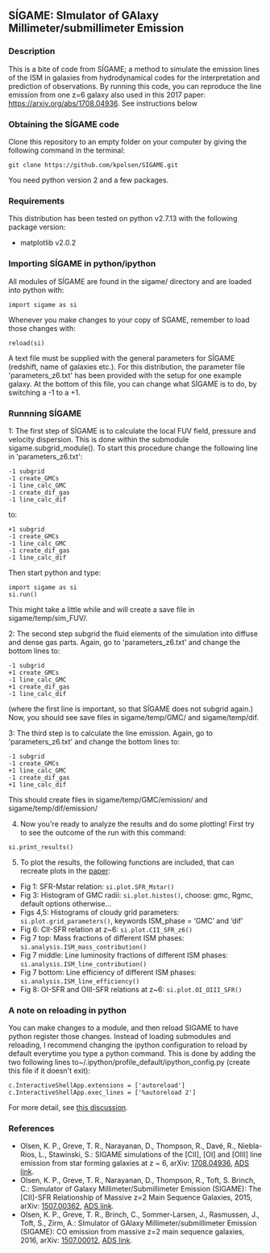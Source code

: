 ## SÍGAME: SImulator of GAlaxy Millimeter/submillimeter Emission

### Description
This is a bite of code from SÍGAME; a method to simulate the emission lines of the ISM in galaxies from hydrodynamical codes for the interpretation and prediction of observations.
By running this code, you can reproduce the line emission from one z=6 galaxy also used in this 2017 paper: https://arxiv.org/abs/1708.04936. See instructions below


### Obtaining the SÍGAME code
Clone this repository to an empty folder on your computer by giving the following command in the terminal:
``` 
git clone https://github.com/kpolsen/SIGAME.git
```
You need python version 2 and a few packages.

### Requirements
This distribution has been tested on python v2.7.13 with the following package version:
- matplotlib v2.0.2

### Importing SÍGAME in python/ipython
All modules of SÍGAME are found in the sigame/ directory and are loaded into python with:
``` 
import sigame as si
```
Whenever you make changes to your copy of SGAME, remember to load those changes with:
``` 
reload(si)
```
A text file must be supplied with the general parameters for SÍGAME (redshift, name of galaxies etc.). For this distribution, the parameter file 'parameters_z6.txt' has been provided with the setup for one example galaxy. At the bottom of this file, you can change what SÍGAME is to do, by switching a -1 to a +1.

### Runnning SÍGAME
1: The first step of SÍGAME is to calculate the local FUV field, pressure and velocity dispersion. This is done within the submodule sigame.subgrid_module(). To start this procedure change the following line in 'parameters_z6.txt':
``` 
-1 subgrid
-1 create_GMCs
-1 line_calc_GMC
-1 create_dif_gas
-1 line_calc_dif
``` 
to:
``` 
+1 subgrid
-1 create_GMCs
-1 line_calc_GMC
-1 create_dif_gas
-1 line_calc_dif
``` 
Then start python and type:
``` 
import sigame as si
si.run()
```
This might take a little while and will create a save file in sigame/temp/sim_FUV/.

2: The second step subgrid the fluid elements of the simulation into diffuse and dense gas parts. Again, go to 'parameters_z6.txt' and change the bottom lines to:
``` 
-1 subgrid
+1 create_GMCs
-1 line_calc_GMC
+1 create_dif_gas
-1 line_calc_dif
``` 
(where the first line is important, so that SÍGAME does not subgrid again.) Now, you should see save files in sigame/temp/GMC/ and sigame/temp/dif.

3: The third step is to calculate the line emission. Again, go to 'parameters_z6.txt' and change the bottom lines to:
``` 
-1 subgrid
-1 create_GMCs
+1 line_calc_GMC
-1 create_dif_gas
+1 line_calc_dif
``` 
This should create files in sigame/temp/GMC/emission/ and sigame/temp/dif/emission/

4. Now you're ready to analyze the results and do some plotting! First try to see the outcome of the run with this command:
```
si.print_results()
```

5. To plot the results, the following functions are included, that can recreate plots in the [paper](https://arxiv.org/abs/1708.04936):
- Fig 1: SFR-Mstar relation: `si.plot.SFR_Mstar()`
- Fig 3: Histogram of GMC radii: `si.plot.histos()`, choose: gmc, Rgmc, default options otherwise…
- Figs 4,5: Histograms of cloudy grid parameters: `si.plot.grid_parameters()`, keywords ISM_phase = ‘GMC’ and ‘dif’
- Fig 6: CII-SFR relation at z~6: `si.plot.CII_SFR_z6()`
- Fig 7 top: Mass fractions of different ISM phases: `si.analysis.ISM_mass_contribution()`
- Fig 7 middle: Line luminosity fractions of different ISM phases: `si.analysis.ISM_line_contribution()`
- Fig 7 bottom: Line efficiency of different ISM phases: `si.analysis.ISM_line_efficiency()`
- Fig 8: OI-SFR and OIII-SFR relations at z~6: `si.plot.OI_OIII_SFR()`

### A note on reloading in python
You can make changes to a module, and then reload SIGAME to have python register those changes. 
Instead of loading submodules and reloading, I recommend changing the ipython configuration to reload by default everytime you type a python command. This is done by adding the two following lines to~/.ipython/profile_default/ipython_config.py (create this file if it doesn't exit):
```
c.InteractiveShellApp.extensions = ['autoreload']
c.InteractiveShellApp.exec_lines = ['%autoreload 2']
```
For more detail, see [this discussion](https://support.enthought.com/hc/en-us/articles/204469240-Jupyter-IPython-After-editing-a-module-changes-are-not-effective-without-kernel-restart?page=1#comment_203342093).


### References
  - Olsen, K. P., Greve, T. R., Narayanan, D., Thompson, R., Davé, R., Niebla-Rios, L., Stawinski, S.: SIGAME simulations of the [CII], [OI] and [OIII] line emission from star forming galaxies at z ~ 6, arXiv: [1708.04936](https://arxiv.org/abs/1708.04936), [ADS link](http://adsabs.harvard.edu/abs/2017arXiv170804936O).
  - Olsen, K. P., Greve, T. R., Narayanan, D., Thompson, R., Toft, S. Brinch, C.: Simulator of Galaxy Millimeter/Submillimeter Emission (SIGAME): The [CII]-SFR Relationship of Massive z=2 Main Sequence Galaxies, 2015, arXiv: [1507.00362](http://arxiv.org/abs/1507.00362), [ADS link](http://adsabs.harvard.edu/abs/2015ApJ...814...76O).
  - Olsen, K. P., Greve, T. R., Brinch, C., Sommer-Larsen, J., Rasmussen, J., Toft, S., Zirm, A.: SImulator of GAlaxy Millimeter/submillimeter Emission (SIGAME): CO emission from massive z=2 main sequence galaxies, 2016, arXiv: [1507.00012](http://arxiv.org/abs/1507.00012), [ADS link](http://adsabs.harvard.edu/abs/2016MNRAS.457.3306O).

